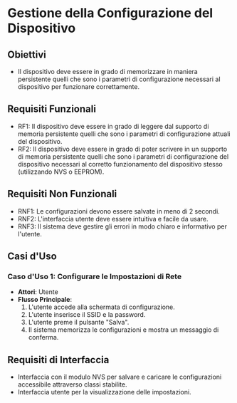 # Gestione della Configurazione del Dispositivo

## Obiettivi
- Il dispositivo deve essere in grado di memorizzare in maniera persistente quelli che sono i parametri di configurazione necessari al dispositivo per funzionare correttamente.

## Requisiti Funzionali
- RF1: Il dispositivo deve essere in grado di leggere dal supporto di memoria persistente quelli che sono i parametri di configurazione attuali del dispositivo.
- RF2: Il dispositivo deve essere in grado di poter scrivere in un supporto di memoria persistente quelli che sono i parametri di configurazione del dispositivo necessari al corretto funzionamento del dispositivo stesso (utilizzando NVS o EEPROM).


## Requisiti Non Funzionali
- RNF1: Le configurazioni devono essere salvate in meno di 2 secondi.
- RNF2: L'interfaccia utente deve essere intuitiva e facile da usare.
- RNF3: Il sistema deve gestire gli errori in modo chiaro e informativo per l'utente.

## Casi d'Uso
### Caso d'Uso 1: Configurare le Impostazioni di Rete
- **Attori**: Utente
- **Flusso Principale**:
  1. L'utente accede alla schermata di configurazione.
  2. L'utente inserisce il SSID e la password.
  3. L'utente preme il pulsante "Salva".
  4. Il sistema memorizza le configurazioni e mostra un messaggio di conferma.

## Requisiti di Interfaccia
- Interfaccia con il modulo NVS per salvare e caricare le configurazioni accessibile attraverso classi stabilite.
- Interfaccia utente per la visualizzazione delle impostazioni.

